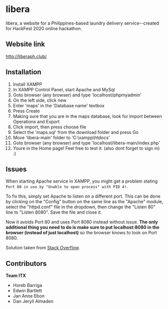 # libera
libera, a website for a Philippines-based laundry delivery service--created for HackFest 2020 online hackathon.

## Website link
http://liberaph.club/

## Installation
1. Install XAMPP
2. In XAMPP Control Panel, start Apache and MySql
3. Goto browser (any browser) and type 'localhost/phpmyadmin'
4. On the left side, click new
5. Enter 'maps' in the 'Database name' textbox
6. Press Create
7. Making sure that you are in the maps database, look for Import between Operations and Export
5. Click import, then press choose file
6. Select the 'maps.sql' from the download folder and press Go
7. Move 'libera-main' folder to 'C:\xampp\htdocs'
8. Goto browser (any browser) and type 'localhost/libera-main/index.php'
9. Youre in the Home page! Feel free to test it. (also dont forget to sign in) :)

## Issues
When starting Apache service in XAMPP, you might get a problem stating `Port 80 in use by "Unable to open process" with PID 4!`.

To fix this, simply set Apache to listen on a different port. This can be done by clicking on the "Config" button on the same line as the "Apache" module, select the "httpd.conf" file in the dropdown, then change the "Listen 80" line to "Listen 8080". Save the file and close it.

Now it avoids Port 80 and uses Port 8080 instead without issue. **The only additional thing you need to do is make sure to put localhost:8080 in the browser (instead of just localhost)** so the browser knows to look on Port 8080.

Solution taken from [Stack Overflow](https://stackoverflow.com/questions/23317372/xampp-port-80-in-use-by-unable-to-open-process-with-pid-4).

## Contributors
**Team ITX**
  - Horeb Barriga
  - Edwin Bartlett
  - Jan Anne Ebon
  - Dan Jeryll Almaden
